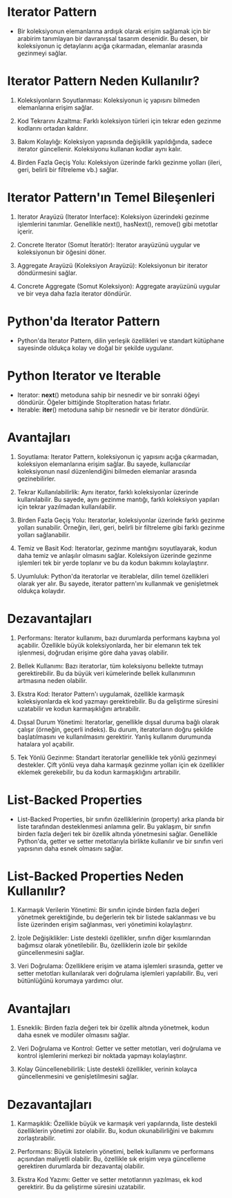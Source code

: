 # Iterator Pattern
- Bir koleksiyonun elemanlarına ardışık olarak erişim sağlamak için bir arabirim tanımlayan bir davranışsal tasarım desenidir. Bu desen, bir koleksiyonun iç detaylarını açığa çıkarmadan, elemanlar arasında gezinmeyi sağlar.

# Iterator Pattern Neden Kullanılır?
1. Koleksiyonların Soyutlanması: Koleksiyonun iç yapısını bilmeden elemanlarına erişim sağlar.

2. Kod Tekrarını Azaltma: Farklı koleksiyon türleri için tekrar eden gezinme kodlarını ortadan kaldırır.

3. Bakım Kolaylığı: Koleksiyon yapısında değişiklik yapıldığında, sadece iterator güncellenir. Koleksiyonu kullanan kodlar aynı kalır.

4. Birden Fazla Geçiş Yolu: Koleksiyon üzerinde farklı gezinme yolları (ileri, geri, belirli bir filtreleme vb.) sağlar.

# Iterator Pattern'ın Temel Bileşenleri
1. Iterator Arayüzü (Iterator Interface): Koleksiyon üzerindeki gezinme işlemlerini tanımlar. Genellikle next(), hasNext(), remove() gibi metotlar içerir.

2. Concrete Iterator (Somut İteratör): Iterator arayüzünü uygular ve koleksiyonun bir öğesini döner.

3. Aggregate Arayüzü (Koleksiyon Arayüzü): Koleksiyonun bir iterator döndürmesini sağlar.

4. Concrete Aggregate (Somut Koleksiyon): Aggregate arayüzünü uygular ve bir veya daha fazla iterator döndürür.

# Python'da Iterator Pattern
- Python'da Iterator Pattern, dilin yerleşik özellikleri ve standart kütüphane sayesinde oldukça kolay ve doğal bir şekilde uygulanır.

# Python Iterator ve Iterable
- Iterator: __next__() metoduna sahip bir nesnedir ve bir sonraki öğeyi döndürür. Öğeler bittiğinde StopIteration hatası fırlatır.
- Iterable: __iter__() metoduna sahip bir nesnedir ve bir iterator döndürür.

# Avantajları
1. Soyutlama: Iterator Pattern, koleksiyonun iç yapısını açığa çıkarmadan, koleksiyon elemanlarına erişim sağlar. Bu sayede, kullanıcılar koleksiyonun nasıl düzenlendiğini bilmeden elemanlar arasında gezinebilirler.

2. Tekrar Kullanılabilirlik: Aynı iterator, farklı koleksiyonlar üzerinde kullanılabilir. Bu sayede, aynı gezinme mantığı, farklı koleksiyon yapıları için tekrar yazılmadan kullanılabilir.

3. Birden Fazla Geçiş Yolu: Iteratorlar, koleksiyonlar üzerinde farklı gezinme yolları sunabilir. Örneğin, ileri, geri, belirli bir filtreleme gibi farklı gezinme yolları sağlanabilir.

4. Temiz ve Basit Kod: Iteratorlar, gezinme mantığını soyutlayarak, kodun daha temiz ve anlaşılır olmasını sağlar. Koleksiyon üzerinde gezinme işlemleri tek bir yerde toplanır ve bu da kodun bakımını kolaylaştırır.

5. Uyumluluk: Python'da iteratorlar ve iterablelar, dilin temel özellikleri olarak yer alır. Bu sayede, iterator pattern'ını kullanmak ve genişletmek oldukça kolaydır.

# Dezavantajları
1. Performans: Iterator kullanımı, bazı durumlarda performans kaybına yol açabilir. Özellikle büyük koleksiyonlarda, her bir elemanın tek tek işlenmesi, doğrudan erişime göre daha yavaş olabilir.

2. Bellek Kullanımı: Bazı iteratorlar, tüm koleksiyonu bellekte tutmayı gerektirebilir. Bu da büyük veri kümelerinde bellek kullanımının artmasına neden olabilir.

3. Ekstra Kod: Iterator Pattern'ı uygulamak, özellikle karmaşık koleksiyonlarda ek kod yazmayı gerektirebilir. Bu da geliştirme süresini uzatabilir ve kodun karmaşıklığını artırabilir.

4. Dışsal Durum Yönetimi: Iteratorlar, genellikle dışsal duruma bağlı olarak çalışır (örneğin, geçerli indeks). Bu durum, iteratorların doğru şekilde başlatılmasını ve kullanılmasını gerektirir. Yanlış kullanım durumunda hatalara yol açabilir.

5. Tek Yönlü Gezinme: Standart iteratorlar genellikle tek yönlü gezinmeyi destekler. Çift yönlü veya daha karmaşık gezinme yolları için ek özellikler eklemek gerekebilir, bu da kodun karmaşıklığını artırabilir.

# List-Backed Properties
- List-Backed Properties, bir sınıfın özelliklerinin (property) arka planda bir liste tarafından desteklenmesi anlamına gelir. Bu yaklaşım, bir sınıfın birden fazla değeri tek bir özellik altında yönetmesini sağlar. Genellikle Python'da, getter ve setter metotlarıyla birlikte kullanılır ve bir sınıfın veri yapısının daha esnek olmasını sağlar.

# List-Backed Properties Neden Kullanılır?
1. Karmaşık Verilerin Yönetimi: Bir sınıfın içinde birden fazla değeri yönetmek gerektiğinde, bu değerlerin tek bir listede saklanması ve bu liste üzerinden erişim sağlanması, veri yönetimini kolaylaştırır.

2. İzole Değişiklikler: Liste destekli özellikler, sınıfın diğer kısımlarından bağımsız olarak yönetilebilir. Bu, özelliklerin izole bir şekilde güncellenmesini sağlar.

3. Veri Doğrulama: Özelliklere erişim ve atama işlemleri sırasında, getter ve setter metotları kullanılarak veri doğrulama işlemleri yapılabilir. Bu, veri bütünlüğünü korumaya yardımcı olur.

# Avantajları
1. Esneklik: Birden fazla değeri tek bir özellik altında yönetmek, kodun daha esnek ve modüler olmasını sağlar.

2. Veri Doğrulama ve Kontrol: Getter ve setter metotları, veri doğrulama ve kontrol işlemlerini merkezi bir noktada yapmayı kolaylaştırır.

3. Kolay Güncellenebilirlik: Liste destekli özellikler, verinin kolayca güncellenmesini ve genişletilmesini sağlar.

# Dezavantajları
1. Karmaşıklık: Özellikle büyük ve karmaşık veri yapılarında, liste destekli özelliklerin yönetimi zor olabilir. Bu, kodun okunabilirliğini ve bakımını zorlaştırabilir.

2. Performans: Büyük listelerin yönetimi, bellek kullanımı ve performans açısından maliyetli olabilir. Bu, özellikle sık erişim veya güncelleme gerektiren durumlarda bir dezavantaj olabilir.

3. Ekstra Kod Yazımı: Getter ve setter metotlarının yazılması, ek kod gerektirir. Bu da geliştirme süresini uzatabilir.


